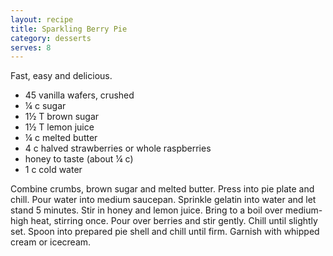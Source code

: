 ```yaml
---
layout: recipe
title: Sparkling Berry Pie
category: desserts
serves: 8
---
```

Fast, easy and delicious. 

- 45 vanilla wafers, crushed
- ¼ c sugar
- 1½ T brown sugar
- 1½ T lemon juice
- ¼ c melted butter
- 4 c halved strawberries or whole raspberries
- honey to taste (about ¼ c)
- 1 c cold water

Combine crumbs, brown sugar and melted butter. Press into pie plate and chill. Pour water into medium saucepan. Sprinkle gelatin into water and let stand 5 minutes. Stir in honey and lemon juice. Bring to a boil over medium-high heat, stirring once. Pour over berries and stir gently. Chill until slightly set. Spoon into prepared pie shell and chill until firm. Garnish with whipped cream or icecream.
